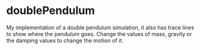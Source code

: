 # doublePendulum
My implementation of a double pendulum simulation, it also has trace lines to show where the pendulum goes. Change the values of mass, gravity or the damping values to change the motion of it.
